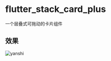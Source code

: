 # flutter_stack_card_plus



一个层叠式可拖动的卡片组件



## 效果

![yanshi](https://tva1.sinaimg.cn/large/008i3skNgy1gqi7fnjcrrg30u01sx1bu.gif)